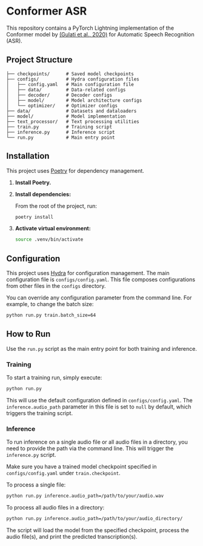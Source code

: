 # Conformer ASR

This repository contains a PyTorch Lightning implementation of the Conformer model by [(Gulati et al., 2020)](https://arxiv.org/abs/2005.08100) for Automatic Speech Recognition (ASR).

## Project Structure

```
├── checkpoints/      # Saved model checkpoints
├── configs/          # Hydra configuration files
│   ├── config.yaml   # Main configuration file
│   ├── data/         # Data-related configs
│   ├── decoder/      # Decoder configs
│   ├── model/        # Model architecture configs
│   └── optimizer/    # Optimizer configs
├── data/             # Datasets and dataloaders
├── model/            # Model implementation
├── text_processor/   # Text processing utilities
├── train.py          # Training script
├── inference.py      # Inference script
└── run.py            # Main entry point
```

## Installation

This project uses [Poetry](https://python-poetry.org/) for dependency management.

1.  **Install Poetry.**

2.  **Install dependencies:**

    From the root of the project, run:

    ```bash
    poetry install
    ```
3. **Activate virtual environment:**

    ```bash
    source .venv/bin/activate
    ```

## Configuration

This project uses [Hydra](https://hydra.cc/) for configuration management. The main configuration file is `configs/config.yaml`. This file composes configurations from other files in the `configs` directory.

You can override any configuration parameter from the command line. For example, to change the batch size:

```bash
python run.py train.batch_size=64
```

## How to Run

Use the `run.py` script as the main entry point for both training and inference.

### Training

To start a training run, simply execute:

```bash
python run.py
```

This will use the default configuration defined in `configs/config.yaml`. The `inference.audio_path` parameter in this file is set to `null` by default, which triggers the training script.

### Inference

To run inference on a single audio file or all audio files in a directory, you need to provide the path via the command line. This will trigger the `inference.py` script.

Make sure you have a trained model checkpoint specified in `configs/config.yaml` under `train.checkpoint`.

To process a single file:
```bash
python run.py inference.audio_path=/path/to/your/audio.wav
```

To process all audio files in a directory:
```bash
python run.py inference.audio_path=/path/to/your/audio_directory/
```

The script will load the model from the specified checkpoint, process the audio file(s), and print the predicted transcription(s).
